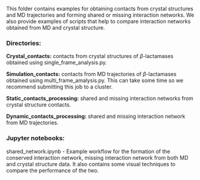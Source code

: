 This folder contains examples for obtaining contacts from crystal structures and MD trajectories and forming shared or missing interaction networks. We also provide examples of scripts that help to compare interaction networks obtained from MD and crystal structure. 

### Directories:

 **Crystal_contacts:**  contacts from crystal structures of $\beta$-lactamases obtained using single_frame_analysis.py.
 
**Simulation_contacts:** contacts from MD trajectories of $\beta$-lactamases obtained using multi_frame_amalysis.py. This can take some time so we recommend submitting this job to a cluster. 

**Static_contacts_processing:** shared and missing interaction networks from crystal structure contacts.

**Dynamic_contacts_processing:** shared and missing interaction network from MD trajectories.

### Jupyter notebooks:
shared_network.ipynb - Example workflow for the formation of the conserved interaction network, missing interaction network from both MD and crystal structure data. It also contains some visual techniques to compare the performance of the two.
